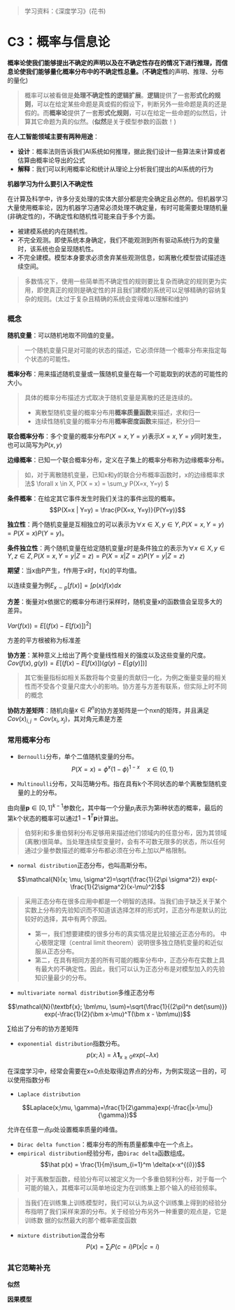 > 学习资料：《深度学习》(花书)

# C3：概率与信息论

**概率论使我们能够提出不确定的声明以及在不确定性存在的情况下进行推理，而信息论使我们能够量化概率分布中的不确定性总量。**(**不确定性**的声明、推理、分布的量化)
> 概率可以被看做是**处理不确定性的逻辑扩展**。**逻辑**提供了一套**形式化的规则**，可以在给定某些命题是真或假的假设下，判断另外一些命题是真的还是假的。而**概率论**提供了一套**形式化规则**，可以在给定一些命题的似然后，计算其它命题为真的似然。(**似然**是关于模型参数的函数！)

**在人工智能领域主要有两种用途**：
* **设计**：概率法则告诉我们AI系统如何推理，据此我们设计一些算法来计算或者估算由概率论导出的公式
* **解释**：我们可以利用概率论和统计从理论上分析我们提出的AI系统的行为


**机器学习为什么要引入不确定性**

在计算及科学中，许多分支处理的实体大部分都是完全确定且必然的。但机器学习大量使用概率论，因为机器学习通常必须处理不确定量，有时可能需要处理随机量(非确定性的)，不确定性和随机性可能来自于多个方面。
* 被建模系统的内在随机性。
* 不完全观测。即使系统本身确定，我们不能观测到所有驱动系统行为的变量时，该系统也会呈现随机性。
* 不完全建模。模型本身要求必须舍弃某些观测信息，如离散化模型尝试描述连续空间。
> 多数情况下，使用一些简单而不确定性的规则要比复杂而确定的规则更为实用，即使真正的规则是确定性的并且我们建模的系统可以足够精确的容纳复杂的规则。(太过于复杂且精确的系统会变得难以理解和维护)

### 概念

**随机变量**：可以随机地取不同值的变量。
> 一个随机变量只是对可能的状态的描述，它必须伴随一个概率分布来指定每个状态的可能性。

**概率分布**：用来描述随机变量或一簇随机变量在每一个可能取到的状态的可能性的大小。
> 具体的概率分布描述方式取决于随机变量是离散的还是连续的。
> * 离散型随机变量的概率分布用**概率质量函数**来描述，求和归一
> * 连续性随机变量的概率分布用**概率密度函数**来描述，积分归一


**联合概率分布**：多个变量的概率分布$P(X = x, Y = y)$表示$X=x, Y=y$同时发生，也可以简写为$P(x, y)$

**边缘概率**：已知一个联合概率分布，定义在子集上的概率分布称为边缘概率分布。
> 如，对于离散随机变量，已知x和y的联合分布概率函数时，x的边缘概率求法$ \forall x \in X, P(X = x) = \sum_y P(X=x, Y=y)  $

**条件概率**：在给定其它事件发生时我们关注的事件出现的概率。
$$P(X=x | Y=y) = \frac{P(X=x, Y=y)}{P(Y=y)}$$

**独立性**：两个随机变量是互相独立的可以表示为$\forall x\in X, y \in Y, P(X=x, Y=y) = P(X=x)P(Y=y)$。

**条件独立性**：两个随机变量在给定随机变量z时是条件独立的表示为$\forall x\in X, y \in Y, z \in Z, P(X=x, Y=y|Z=z) = P(X=x|Z=z)P(Y=y|Z=z)$

**期望**：当x由P产生，f作用于x时，f(x)的平均值。

以连续变量为例$E_{x\sim p}[f(x)]=\int p(x)f(x)dx$

**方差**：衡量对x依据它的概率分布进行采样时，随机变量x的函数值会呈现多大的差异。

$Var(f(x)) = E[(f(x) - E[f(x)])^2]$

方差的平方根被称为标准差

**协方差**：某种意义上给出了两个变量线性相关的强度以及这些变量的尺度。
$Cov(f(x), g(y))=E[(f(x) - E[f(x)])(g(y)-E[g(y)])]$

> 其它衡量指标如相关系数将每个变量的贡献归一化，为例之衡量变量的相关性而不受各个变量尺度大小的影响。协方差与方差有联系，但实际上时不同的概念

**协防方差矩阵**：随机向量$x \in R^n$的协方差矩阵是一个nxn的矩阵，并且满足$Cov(x)_{i, j} = Cov(x_i, x_j)$，其对角元素是方差

### 常用概率分布
* `Bernoulli`分布，单个二值随机变量的分布。
$$P(X=x)= \phi^x(1-\phi)^{1-x} \quad x\in \{0, 1\}$$

* `Multinoulli`分布，又叫范畴分布。指在具有k个不同状态的单个离散型随机变量的上的分布。

由向量$\textbf{p} \in [0, 1]^{k-1}$参数化，其中每一个分量$p_i$表示为第i种状态的概率，最后的第k个状态的概率可以通过$1 - \textbf{1}^T\textbf{p}$计算出。

> 伯努利和多重伯努利分布足够用来描述他们领域内的任意分布，因为其领域(离散)很简单。当处理连续型变量时，会有不可数无限多的状态，所以任何通过少量参数描述的概率分布都必须在分布上加以严格限制。

* `normal distribution`正态分布，也叫高斯分布。

$$\mathcal{N}(x; \mu, \sigma^2)=\sqrt{\frac{1}{2\pi \sigma^2}} exp(-\frac{1}{2\sigma^2}(x-\mu)^2)$$

> 采用正态分布在很多应用中都是一个明智的选择。当我们由于缺乏关于某个实数上分布的先验知识而不知道该选择怎样的形式时，正态分布是默认的比较好的选择，其中有两个原因。
> * 第一，我们想要建模的很多分布的真实情况是比较接近正态分布的。 中心极限定理（central limit theorem）说明很多独立随机变量的和近似服从正态分布。
> * 第二，在具有相同方差的所有可能的概率分布中，正态分布在实数上具有最大的不确定性。因此，我们可以认为正态分布是对模型加入的先验知识量最少的分布。

* `multivariate normal distribution`多维正态分布

$$\mathcal{N}(\textbf{x}; \bm\mu, \sum)=\sqrt{\frac{1}{(2\pi)^n det(\sum)}} exp(-\frac{1}{2}(\bm x-\mu)^T(\bm x - \bm\mu))$$

$\sum$给出了分布的协方差矩阵

* `exponential distribution`指数分布。
$$p(x; \lambda) = \lambda\bm1_{x\ge0}exp(-\lambda x)$$

在深度学习中，经常会需要在x=0点处取得边界点的分布，为例实现这一目的，可以使用指数分布

* `Laplace distribution`

$$Laplace(x;\mu, \gamma)=\frac{1}{2\gamma}exp(-\frac{|x-\mu|}{\gamma})$$

允许在任意一点$\mu$处设置概率质量的峰值。

* `Dirac delta function`：概率分布的所有质量都集中在一个点上。
* `empirical distribution`经验分布，由`Dirac delta`函数组成。
$$\hat p(x) = \frac{1}{m}\sum_{i=1}^m \delta(x-x^{(i)})$$
> 对于离散型函数，经验分布可以被定义为一个多重伯努利分布，对于每一个可能的输入，其概率可以简单地设定为在训练集上那个输入的经验频率。

> 当我们在训练集上训练模型时，我们可以认为从这个训练集上得到的经验分
布指明了我们采样来源的分布。关于经验分布另外一种重要的观点是，它是训练数
据的似然最大的那个概率密度函数

* `mixture distribution`混合分布
$$P(x) = \sum_iP(c=i)P(x|c=i)$$

### 其它范畴补充

**似然**

**因果模型**




